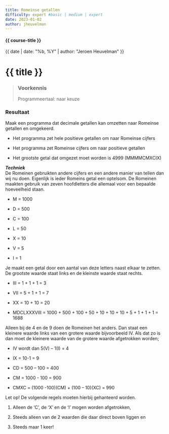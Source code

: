 ```yaml
---
title: Romeinse getallen
difficulty: expert #basic | medium | expert
date: 2023-01-02
author: jheuvelman
---
```


#### {{ course-title }}
{{ date | date: "%b, %Y" | author: "Jeroen Heuvelman" }}


# {{ title }}

> ### Voorkennis
> Programmeertaal: naar keuze

### Resultaat
Maak een programma dat decimale getallen kan omzetten naar Romeinse
getallen en omgekeerd.

- Het programma zet hele positieve getallen om naar Romeinse cijfers

- Het programma zet Romeinse cijfers om naar positieve getallen

- Het grootste getal dat omgezet moet worden is 4999 (MMMMCMXCIX)

***Techniek***  
De Romeinen gebruikten andere cijfers en een andere manier van tellen
dan wij nu doen. Eigenlijk is ieder Romeins getal een optelsom. De
Romeinen maakten gebruik van zeven hoofdletters die allemaal voor een
bepaalde hoeveelheid staan.

- M = 1000

- D = 500

- C = 100

- L = 50

- X = 10

- V = 5

- I = 1

Je maakt een getal door een aantal van deze letters naast elkaar te
zetten. De grootste waarde staat links en de kleinste waarde staat
rechts.

- III = 1 + 1 + 1 = 3

- VII = 5 + 1 + 1 = 7

- XX = 10 + 10 = 20

- MDCLXXXVIII = 1000 + 500 + 100 + 50 + 10 + 10 + 10 + 5 + 1 + 1 + 1 =
  1688

Alleen bij de 4 en de 9 doen de Romeinen het anders. Dan staat een
kleinere waarde links van een grotere waarde bijvoorbeeld IV. Als dat zo
is dan moet de kleinere waarde van de grotere waarde afgetrokken worden;

- IV wordt dan 5(V) – 1(I) = 4

- IX = 10-1 = 9

- CD = 500 – 100 = 400

- CM = 1000 - 100 = 900

- CMXC = (1000 -100)(CM) + (100 – 10)(XC) = 990

Let op! De volgende regels moeten hierbij gehanteerd worden.

1.  Alleen de ‘C’, de ‘X’ en de ‘I’ mogen worden afgetrokken,

2.  Steeds alleen van de 2 waarden die daar direct boven liggen en

3.  Steeds maar 1 keer!

